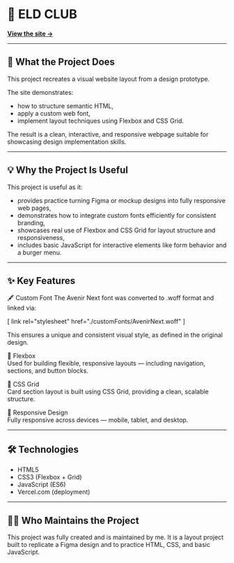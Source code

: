 # 📄 ELD CLUB

**[View the site →](https://eld-club.vercel.app/)**

---

## 🔎 What the Project Does

This project recreates a visual website layout from a design prototype. 

The site demonstrates:
- how to structure semantic HTML,
- apply a custom web font,
- implement layout techniques using Flexbox and CSS Grid.   

The result is a clean, interactive, and responsive webpage suitable for showcasing design implementation skills.

---

## 💡 Why the Project Is Useful

This project is useful as it:
- provides practice turning Figma or mockup designs into fully responsive web pages,
- demonstrates how to integrate custom fonts efficiently for consistent branding,
- showcases real use of Flexbox and CSS Grid for layout structure and responsiveness,
- includes basic JavaScript for interactive elements like form behavior and a burger menu.

---

## ✨ Key Features   

🖋️ Custom Font
The Avenir Next font was converted to .woff format and linked via:

[ link rel="stylesheet" href="./customFonts/AvenirNext.woff" ]  

This ensures a unique and consistent visual style, as defined in the original design. 

🎯 Flexbox  
Used for building flexible, responsive layouts — including navigation, sections, and button blocks.

🧱 CSS Grid  
Card section layout is built using CSS Grid, providing a clean, scalable structure.

📱 Responsive Design  
Fully responsive across devices — mobile, tablet, and desktop.

---

## 🛠️ Technologies 

- HTML5  
- CSS3 (Flexbox + Grid) 
- JavaScript (ES6)   
- Vercel.com (deployment)

---

## 👨‍💻 Who Maintains the Project 

This project was fully created and is maintained by me.
It is a layout project built to replicate a Figma design and to practice HTML, CSS, and basic JavaScript.
